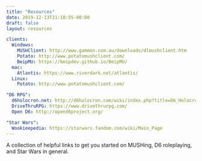 ```yaml
---
title: "Resources"
date: 2019-12-13T21:18:55-08:00
draft: false
layout: resources

clients:
  Windows:
    MUSHClient: http://www.gammon.com.au/downloads/dlmushclient.htm
    Potato: http://www.potatomushclient.com/
    BeipMU: https://beipdev.github.io/BeipMU/
  mac:
    Atlantis: https://www.riverdark.net/atlantis/
  Linux:
    Potato: http://www.potatomushclient.com/

"D6 RPG":
  d6holocron.net: http://d6holocron.com/wiki/index.php?title=D6_Holocron_Wiki
  DriveThruRPG: https://www.drivethrurpg.com/
  Open D6: http://opend6project.org/

"Star Wars":
  Wookieepedia: https://starwars.fandom.com/wiki/Main_Page
---
```


A collection of helpful links to get you started on MUSHing, D6 roleplaying, and Star Wars in general.